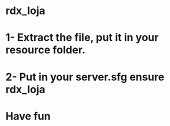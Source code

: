# rdx_loja

# 1- Extract the file, put it in your resource folder.

# 2- Put in your server.sfg ensure rdx_loja

# Have fun
